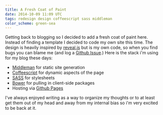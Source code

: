 ```yaml
---
title: A Fresh Coat of Paint
date: 2014-10-09 11:09 UTC
tags: redesign design coffeescript sass middleman
color_scheme: green-sea
---
```


Getting back to blogging so I decided to add a fresh coat of paint
here. Instead of finding a template I decided to code my own site this
time. The design is heavily inspired by
[reveal.js](http://lab.hakim.se/reveal-js/#/) but is my own code, so
when you find bugs you can blame me (and log a
[Github Issue](https://github.com/aschepis/aschepis.github.io/issues).)
Here is the stack i'm using for my blog these days:

- [Middleman](http://middlemanapp.com) for static site generation
- [Coffeescript](http://coffeescript.org) for dynamic aspects of the
  page
- [SASS](http://sass-lang.com) for stylesheets
- [Bower](http://bower.io) for pulling in client-side packages
- Hosting via [Github Pages](https://pages.github.com)

I've always enjoyed writing as a way to organize my thoughts or to at
least get them out of my head and away from my internal bias so i'm
very excited to be back at it.
